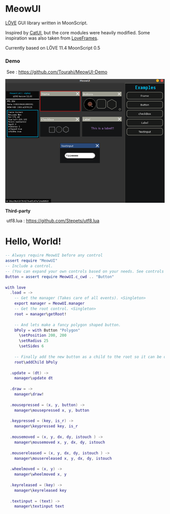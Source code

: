 # **MeowUI**

[LÖVE](https://love2d.org/) GUI library written in MoonScript.

Inspired by [CatUI](https://github.com/wilhantian/catui), but the core modules were heavily modified. Some inspiration was also taken from [LoveFrames](https://github.com/linux-man/LoveFrames).

Currently based on LÖVE 11.4 MoonScript 0.5 

### Demo

​	See : https://github.com/Tourahi/MeowUI-Demo

![Scrn](https://github.com/MoonGameLab/MeowUI/blob/master/public/Scrn.png)	

**Third-party**

​	utf8.lua : https://github.com/Stepets/utf8.lua

# **Hello, World!**

```lua
-- Always require MeowUI before any control 
assert require "MeowUI"	
-- Include a control. 
-- (You can expand your own controls based on your needs. See controls for examples) 
Button = assert require MeowUI.c_cwd .. "Button"

with love
  .load = ->
    -- Get the manager (Takes care of all events). <Singleton>
    export manager = MeowUI.manager
    -- Get the root control. <Singleton>
    root = manager\getRoot!

    -- And lets make a fancy polygon shaped button.
    bPoly = with Button "Polygon"
      \setPosition 200, 200
      \setRadius 25
      \setSides 6

    -- Finally add the new button as a child to the root so it can be drawn updated etc...
    root\addChild bPoly

  .update = (dt) ->
    manager\update dt

  .draw = ->
    manager\draw!

  .mousepressed = (x, y, button) ->
    manager\mousepressed x, y, button

  .keypressed = (key, is_r) ->
    manager\keypressed key, is_r

  .mousemoved = (x, y, dx, dy, istouch ) ->
    manager\mousemoved x, y, dx, dy, istouch

  .mousereleased = (x, y, dx, dy, istouch ) ->
    manager\mousereleased x, y, dx, dy, istouch

  .wheelmoved = (x, y) ->
    manager\wheelmoved x, y

  .keyreleased = (key) ->
    manager\keyreleased key

  .textinput = (text) ->
    manager\textinput text


```

